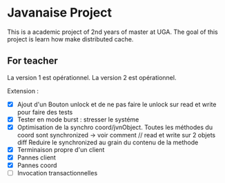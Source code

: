 ﻿# Javanaise Project
This is a academic project of 2nd years of master at UGA.
The goal of this project is learn how make distributed cache.

## For teacher
La version 1 est opérationnel.
La version 2 est opérationnel.

Extension : 

- [x] Ajout d'un Bouton unlock et de ne pas faire le unlock 
sur read et write pour faire des tests
- [x] Tester en mode burst : stresser le systéme 
- [x] Optimisation de la synchro coord/jvnObject. Toutes les méthodes du coord sont synchronized -> voir comment // read et write sur 2 objets diff
Reduire le synchronized au grain du contenu de la methode
- [x] Terminaison propre d'un client
- [x] Pannes client
- [x] Pannes coord
- [ ] Invocation transactionnelles 
